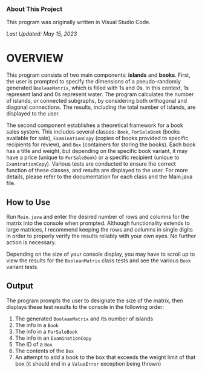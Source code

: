 ### About This Project
This program was originally written in Visual Studio Code.

_Last Updated: May 15, 2023_

# OVERVIEW
This program consists of two main components: **islands** and **books**. First,
the user is prompted to specify the dimensions of a pseudo-randomly generated
`BooleanMatrix`, which is filled with 1s and 0s. In this context, 1s represent
land and 0s represent water. The program calculates the number of islands, or
connected subgraphs, by considering both orthogonal and diagonal connections.
The results, including the total number of islands, are displayed to the user.

The second component establishes a theoretical framework for a book sales
system. This includes several classes: `Book`, `ForSaleBook` (books available
for sale), `ExaminationCopy` (copies of books provided to specific recipients
for review), and `Box` (containers for storing the books). Each book has a title
and weight, but depending on the specific book variant, it may have a price
(unique to `ForSaleBook`) or a specific recipient (unique to `ExaminationCopy`).
Various tests are conducted to ensure the correct function of these classes, and
results are displayed to the user. For more details, please refer to the
documentation for each class and the Main.java file.

## How to Use
Run `Main.java` and enter the desired number of rows and columns for the matrix
into the console when prompted. Although functionality extends to large
matrices, I recommend keeping the rows and columns in single digits in order to
properly verify the results reliably with your own eyes. No further action is
necessary.

Depending on the size of your console display, you may have to scroll up to
view the results for the `BooleanMatrix` class tests and see the various `Book`
variant tests.

## Output
The program prompts the user to designate the size of the matrix, then displays
these test results to the console in the following order:

1. The generated `BooleanMatrix` and its number of islands
2. The info in a `Book`
3. The info in a `ForSaleBook`
4. The info in an `ExaminationCopy`
5. The ID of a `Box`
6. The contents of the `Box`
7. An attempt to add a book to the box that exceeds the weight limit of that box
(it should end in a `ValueError` exception being thrown)
